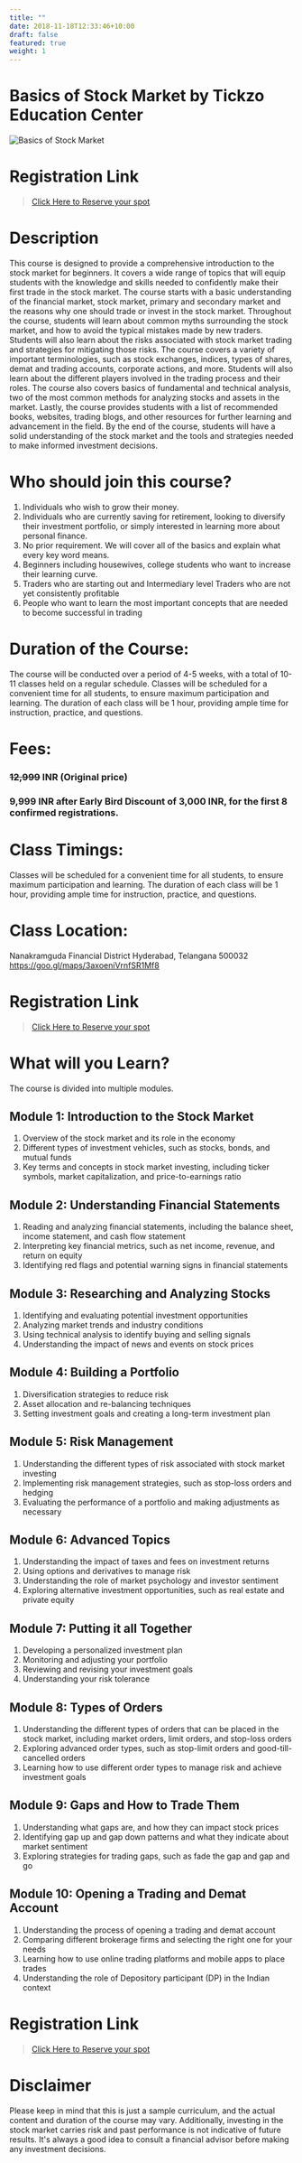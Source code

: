 ```yaml
---
title: ""
date: 2018-11-18T12:33:46+10:00
draft: false
featured: true
weight: 1
---
```

# Basics of Stock Market by Tickzo Education Center

![Basics of Stock Market](../images/illustrations/basics-of-stock-market.jpg)

# Registration Link
>[Click Here to Reserve your spot](https://wa.me/918919321064?text=I%20am%20interested%20in%20Tickzo%20Education%20Center%20Hyderabad)

# Description
This course is designed to provide a comprehensive introduction to the stock market for beginners. It covers a wide range of topics that will equip students with the knowledge and skills needed to confidently make their first trade in the stock market. The course starts with a basic understanding of the financial market, stock market, primary and secondary market and the reasons why one should trade or invest in the stock market.
Throughout the course, students will learn about common myths surrounding the stock market, and how to avoid the typical mistakes made by new traders. Students will also learn about the risks associated with stock market trading and strategies for mitigating those risks. 
The course covers a variety of important terminologies, such as stock exchanges, indices, types of shares, demat and trading accounts, corporate actions, and more. Students will also learn about the different players involved in the trading process and their roles.
The course also covers basics of fundamental and technical analysis, two of the most common methods for analyzing stocks and assets in the market. Lastly, the course provides students with a list of recommended books, websites, trading blogs, and other resources for further learning and advancement in the field. By the end of the course, students will have a solid understanding of the stock market and the tools and strategies needed to make informed investment decisions.

# Who should join this course?
1) Individuals who wish to grow their money.
2) Individuals who are currently saving for retirement, looking to diversify their investment portfolio, or simply interested in learning more about personal finance.
3) No prior requirement. We will cover all of the basics and explain what every key word means.
4) Beginners including housewives, college students who want to increase their learning curve.
5) Traders who are starting out and Intermediary level Traders who are not yet consistently profitable
6) People who want to learn the most important concepts that are needed to become successful in trading

# Duration of the Course:
The course will be conducted over a period of 4-5 weeks, with a total of 10-11 classes held on a regular schedule. Classes will be scheduled for a convenient time for all students, to ensure maximum participation and learning. The duration of each class will be 1 hour, providing ample time for instruction, practice, and questions.

# Fees:
### ~~12,999~~ INR (Original price) 
### **9,999 INR** after Early Bird Discount of 3,000 INR, for the first 8 confirmed registrations.

# Class Timings:
Classes will be scheduled for a convenient time for all students, to ensure maximum participation and learning. The duration of each class will be 1 hour, providing ample time for instruction, practice, and questions. 

# Class Location:
Nanakramguda
Financial District
Hyderabad, Telangana 500032
https://goo.gl/maps/3axoeniVrnfSR1Mf8

# Registration Link
>[Click Here to Reserve your spot](https://wa.me/918919321064?text=I%20am%20interested%20in%20Tickzo%20Education%20Center%20Hyderabad)

# What will you Learn?
 The course is divided into multiple modules.

## Module 1: Introduction to the Stock Market
1) Overview of the stock market and its role in the economy
2) Different types of investment vehicles, such as stocks, bonds, and mutual funds
3) Key terms and concepts in stock market investing, including ticker symbols, market capitalization, and price-to-earnings ratio

## Module 2: Understanding Financial Statements
1) Reading and analyzing financial statements, including the balance sheet, income statement, and cash flow statement
2) Interpreting key financial metrics, such as net income, revenue, and return on equity
3) Identifying red flags and potential warning signs in financial statements

## Module 3: Researching and Analyzing Stocks
1) Identifying and evaluating potential investment opportunities
2) Analyzing market trends and industry conditions
3) Using technical analysis to identify buying and selling signals
4) Understanding the impact of news and events on stock prices

## Module 4: Building a Portfolio
1) Diversification strategies to reduce risk
2) Asset allocation and re-balancing techniques
3) Setting investment goals and creating a long-term investment plan

## Module 5: Risk Management
1) Understanding the different types of risk associated with stock market investing
2) Implementing risk management strategies, such as stop-loss orders and hedging
3) Evaluating the performance of a portfolio and making adjustments as necessary

## Module 6: Advanced Topics
1) Understanding the impact of taxes and fees on investment returns
2) Using options and derivatives to manage risk
3) Understanding the role of market psychology and investor sentiment
4) Exploring alternative investment opportunities, such as real estate and private equity

## Module 7: Putting it all Together
1) Developing a personalized investment plan
2) Monitoring and adjusting your portfolio
3) Reviewing and revising your investment goals
4) Understanding your risk tolerance


## Module 8: Types of Orders
1) Understanding the different types of orders that can be placed in the stock market, including market orders, limit orders, and stop-loss orders
2) Exploring advanced order types, such as stop-limit orders and good-till-cancelled orders
3) Learning how to use different order types to manage risk and achieve investment goals

## Module 9: Gaps and How to Trade Them
1) Understanding what gaps are, and how they can impact stock prices
2) Identifying gap up and gap down patterns and what they indicate about market sentiment
3) Exploring strategies for trading gaps, such as fade the gap and gap and go

## Module 10: Opening a Trading and Demat Account
1) Understanding the process of opening a trading and demat account
2) Comparing different brokerage firms and selecting the right one for your needs
3) Learning how to use online trading platforms and mobile apps to place trades
4) Understanding the role of Depository participant (DP) in the Indian context


# Registration Link
>[Click Here to Reserve your spot](https://wa.me/918919321064?text=I%20am%20interested%20in%20Tickzo%20Education%20Center%20Hyderabad)

# Disclaimer
Please keep in mind that this is just a sample curriculum, and the actual content and duration of the course may vary. Additionally, investing in the stock market carries risk and past performance is not indicative of future results. It's always a good idea to consult a financial advisor before making any investment decisions.







